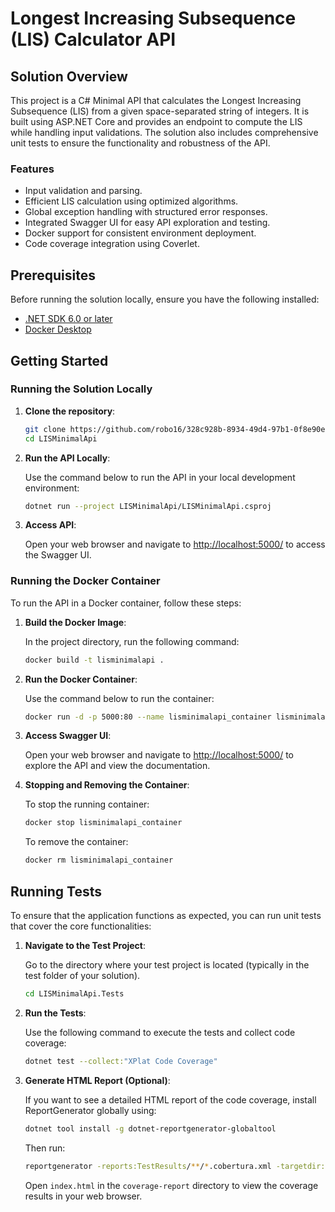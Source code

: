 # Longest Increasing Subsequence (LIS) Calculator API

## Solution Overview

This project is a C# Minimal API that calculates the Longest Increasing Subsequence (LIS) from a given space-separated string of integers. It is built using ASP.NET Core and provides an endpoint to compute the LIS while handling input validations. The solution also includes comprehensive unit tests to ensure the functionality and robustness of the API.

### Features

- Input validation and parsing.
- Efficient LIS calculation using optimized algorithms.
- Global exception handling with structured error responses.
- Integrated Swagger UI for easy API exploration and testing.
- Docker support for consistent environment deployment.
- Code coverage integration using Coverlet.

## Prerequisites

Before running the solution locally, ensure you have the following installed:

- [.NET SDK 6.0 or later](https://dotnet.microsoft.com/download)
- [Docker Desktop](https://www.docker.com/get-started)

## Getting Started

### Running the Solution Locally

1. **Clone the repository**:

    ```bash
    git clone https://github.com/robo16/328c928b-8934-49d4-97b1-0f8e90ec7cad.git
    cd LISMinimalApi
    ```

2. **Run the API Locally**:

   Use the command below to run the API in your local development environment:

    ```bash
    dotnet run --project LISMinimalApi/LISMinimalApi.csproj
    ```

3. **Access API**:

   Open your web browser and navigate to [http://localhost:5000/](http://localhost:5000/) to access the Swagger UI.

### Running the Docker Container

To run the API in a Docker container, follow these steps:

1. **Build the Docker Image**:

   In the project directory, run the following command:

   ```bash
   docker build -t lisminimalapi .
   ```

2. **Run the Docker Container**:

   Use the command below to run the container:

   ```bash
   docker run -d -p 5000:80 --name lisminimalapi_container lisminimalapi
   ```

3. **Access Swagger UI**:

   Open your web browser and navigate to [http://localhost:5000/](http://localhost:5000/) to explore the API and view the documentation.

4. **Stopping and Removing the Container**:

   To stop the running container:

   ```bash
   docker stop lisminimalapi_container
   ```

   To remove the container:

   ```bash
   docker rm lisminimalapi_container
   ```

## Running Tests

To ensure that the application functions as expected, you can run unit tests that cover the core functionalities:

1. **Navigate to the Test Project**:

   Go to the directory where your test project is located (typically in the test folder of your solution).

    ```bash
    cd LISMinimalApi.Tests
    ```

2. **Run the Tests**:

   Use the following command to execute the tests and collect code coverage:

   ```bash
   dotnet test --collect:"XPlat Code Coverage"
   ```

3. **Generate HTML Report (Optional)**:

   If you want to see a detailed HTML report of the code coverage, install ReportGenerator globally using:

   ```bash
   dotnet tool install -g dotnet-reportgenerator-globaltool
   ```

   Then run:

   ```bash
   reportgenerator -reports:TestResults/**/*.cobertura.xml -targetdir:coverage-report -reporttypes:Html
   ```

   Open `index.html` in the `coverage-report` directory to view the coverage results in your web browser.
